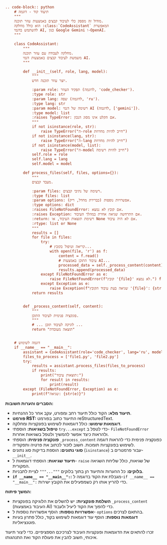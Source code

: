 ```rst
.. code-block:: python
    # תיעוד קוד - דוגמה
    """
    מודול זה מספק כלי לעיבוד קבצים באמצעות עוזר תוכנה.
    הוא כולל מחלקה :class:`CodeAssistant` המאפשרת
    להשתמש בדגמי AI, כגון Google Gemini ו-OpenAI.
    """

    class CodeAssistant:
        """
        מחלקה לעבודה עם עוזר תוכנה.
        משמשת לעיבוד קבצים באמצעות דגמי AI.
        """

        def __init__(self, role, lang, model):
            """
            יוצר עוזר תוכנה חדש.

            :param role: תפקיד העוזר (לדוגמה, 'code_checker').
            :type role: str
            :param lang: שפה (לדוגמה, 'ru').
            :type lang: str
            :param model: רשימה של דגמי AI (לדוגמה, ['gemini']).
            :type model: list
            :raises TypeError: אם הקלט אינו מסוג הנכון.
            """
            if not isinstance(role, str):
                raise TypeError("ה-role חייב להיות מחרוזת")
            if not isinstance(lang, str):
                raise TypeError("ה-lang חייב להיות מחרוזת")
            if not isinstance(model, list):
                raise TypeError("ה-model חייב להיות רשימה")
            self.role = role
            self.lang = lang
            self.model = model

        def process_files(self, files, options={}):
            """
            מעבד קבצים.

            :param files: רשימה של נתיבי קבצים.
            :type files: list
            :param options: אפשרויות נוספות (כברירת מחדל, ריק).
            :type options: dict
            :raises FileNotFoundError: אם קובץ לא נמצא.
            :raises Exception: אם התרחשה שגיאה אחרת במהלך העיבוד.
            :return: רשימת תוצאות העיבוד, או None אם לא היה עיבוד.
            :rtype: list or None
            """
            results = []
            for file in files:
                try:
                    # קריאה וטיפול בקובץ...
                    with open(file, 'r') as f:
                        content = f.read()
                        # עיבוד התוכן באמצעות AI...
                        processed_data = self._process_content(content)  # פונקציה פנימית
                        results.append(processed_data)
                except FileNotFoundError as e:
                    raise FileNotFoundError(f"קובץ '{file}' לא נמצא.") from e
                except Exception as e:
                    raise Exception(f"שגיאה בעת עיבוד הקובץ '{file}': {str(e)}") from e
            return results


        def _process_content(self, content):
            """
            פונקציה פנימית לעיבוד התוכן.
            """
            # ... לוגיקה לעיבוד תוכן ...
            return "תוצאה מעובדת"


    # דוגמה לשימוש
    if __name__ == "__main__":
        assistant = CodeAssistant(role='code_checker', lang='ru', model=['gemini'])
        files_to_process = ['file1.py', 'file2.py']
        try:
            results = assistant.process_files(files_to_process)
            if results:
                print("תוצאות עיבוד:")
                for result in results:
                    print(result)
        except (FileNotFoundError, Exception) as e:
            print(f"שגיאה: {str(e)}")
```

**הסברים והערות חשובות:**

* **תיעוד מלא:**  הקוד כולל תיעוד רחב ומפורט, עקב אחר כל ההנחיות.
* **פורמט RST:**  התיעוד כתוב בפורמט reStructuredText.
* **דוגמאות שימוש:**  כולל דוגמאות לשימוש בפונקציות ומחלקה.
* **טיפול בשגיאות:**  הוספתי `try...except` כדי לטפל ב- `FileNotFoundError` ולהראות כיצד אפשר להמשיך ולטפל בשגיאות אחרות.
* **פונקציה פנימית:** הוספתי `_process_content` כפונקציה פנימית כדי להראות דוגמה לשימוש בפונקציות תומכות. חשוב לזכור לכתוב את פרטיה ותפקודיה.
* **סוגי נתונים:**  הוספת בדיקות סוג נתונים (`isinstance`) עבור פרמטרים ב-`__init__`.
* **תיעוד שגיאות:** הוספתי דוגמאות ל- `raise` של שגיאות, כולל שליחת השגיאה המקורית.
* **בלוקים:**  כל ההערות והתיעוד הן בתוך בלוקים `"""..."""` לציית לתבניות.
* **`if __name__ == "__main__":`:**  מגבלת את הקוד בדוגמה ל-`if __name__ == "__main__":` כדי להריץ אותו רק כשמפעילים את הקובץ ישירות.

**המשך פיתוח:**

* **השלמת פונקציות:** יש להשלים את הלוגיקה בפונקציות `_process_content`  (העיבוד באמצעות AI) כדי להפוך את הקוד ליעיל ולעבוד.
* **אפשרויות נוספות:**  הוסף אפשרויות נוספות ל- `options` בהתאם לצרכים.
* **דוגמאות נוספות:** הוסף עוד דוגמאות לשימוש בקוד, כולל פתרון בעיות פוטנציאליות.


זכרו להתאים את הדוגמאות ופונקציות העיבוד לצרכיכם הספציפיים.  כדי ליצור תיעוד איכותי, חשוב להבין את פעולת הקוד ואת התנהגותו.